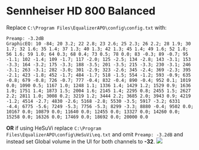 # Sennheiser HD 800 Balanced
Replace `C:\Program Files\EqualizerAPO\config\config.txt` with:
```
Preamp: -3.2dB
GraphicEQ: 10 -84; 20 3.2; 22 2.8; 23 2.6; 25 2.3; 26 2.2; 28 1.9; 30 1.7; 32 1.6; 35 1.4; 37 1.3; 40 1.3; 42 1.3; 45 1.4; 49 1.6; 52 1.8; 56 1.6; 59 1.0; 64 0.3; 68 0.4; 73 0.5; 78 0.0; 83 -0.3; 89 -0.7; 95 -1.1; 102 -1.4; 109 -1.7; 117 -2.0; 125 -2.5; 134 -2.8; 143 -3.1; 153 -3.3; 164 -3.2; 175 -3.3; 188 -3.5; 201 -3.5; 215 -3.3; 230 -3.1; 246 -3.1; 263 -3.1; 282 -3.0; 301 -2.9; 323 -2.6; 345 -2.4; 369 -2.3; 395 -2.1; 423 -1.8; 452 -1.7; 484 -1.7; 518 -1.5; 554 -1.2; 593 -0.9; 635 -0.8; 679 -0.8; 726 -0.7; 777 -0.4; 832 -0.4; 890 -0.4; 952 0.1; 1019 0.0; 1090 0.5; 1167 1.0; 1248 1.1; 1336 1.4; 1429 1.2; 1529 0.9; 1636 1.0; 1751 1.4; 1873 1.5; 2004 1.6; 2145 1.4; 2295 0.8; 2455 1.5; 2627 2.2; 2811 1.0; 3008 0.2; 3219 1.2; 3444 2.2; 3685 2.0; 3943 0.9; 4219 -1.2; 4514 -2.7; 4830 -2.6; 5168 -2.8; 5530 -3.5; 5917 -3.2; 6331 -4.4; 6775 -5.6; 7249 -5.3; 7756 -5.3; 8299 -3.3; 8880 -0.4; 9502 0.0; 10167 0.0; 10879 0.0; 11640 0.0; 12455 0.0; 13327 0.0; 14260 0.0; 15258 0.0; 16326 0.0; 17469 0.0; 18692 0.0; 20000 0.0
```
**OR** if using HeSuVi replace `C:\Program Files\EqualizerAPO\config\HeSuVi\eq.txt` and omit `Preamp: -3.2dB` and instead set Global volume in the UI for both channels to **-32**.
![](https://raw.githubusercontent.com/jaakkopasanen/AutoEq/master/results/SBAF-Serious/headphoncecom/onear/Sennheiser%20HD%20800%20Balanced/Sennheiser%20HD%20800%20Balanced.png)